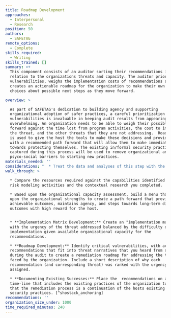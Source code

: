 ```yaml
---
title: Roadmap Development
approaches:
  - Interpersonal
  - Research
position: 50
authors:
  - SAFETAG
remote_options:
  - Complete
skills_required:
  - Writing
skills_trained: []
summary: >+
  This component consists of an auditor sorting their recommendations in
  relation to the organizations threats and capacity. The auditor prioritizes
  vulnerabilities, weighs the implementation costs of recommendations and then
  creates an actionable roadmap for the organization to make their own informed
  choices about possible next steps as they move forward. 

overview: >

  As part of SAFETAG's dedication to building agency and supporting
  organizational adoption of safer practices, a careful prioritization of
  vulnerabilities is invaluable in keeping audit results from appearing
  overwhelming. An organization needs to be able to weigh their possible paths
  forward against the time lost from program activities, the cost to implement
  the threat, and the other threats that they are not addressing.  Roadmapping
  is used to give the host the tools to make these decisions and provide them
  with a recommended path forward that will allow them to make immediate gains
  towards protecting themselves. The existing in/formal security practices
  captured during this process will be used to remove organizational and
  psyco-social barriers to starting new practices.
materials_needed: ''
considerations: "  * Treat the data and analyses of this step with the utmost security.\n  * The roadmap may be shared with local IT support, digital security trainers, possible funders, or other consultants in part, or in full. Consider the content in light of this.\n    * Individual vulnerabilities should be able to be read, and acted upon, independently from the rest of the report so that the organization can easily provide only the required information for follow up work.\n\t* The overall posture and risk/ranking profile components should be able to be read independent from the risk model and be free of any specific vulnerabilities to allow the organization to easily provide trusted invested parties with an overview of the results/need without exposing any specific vulnerabilities.\n  * Use VPNs or Tor to search if conducting the search from a country that is highly competitive with the organization’s country, or is known to surveil.\n"
walk_through: >

  * Compare the resources required against the capabilities identified in the
  risk modeling activities and the contextual research you completed.

  * Based upon the organizational capacity assessment, build a menu that builds
  upon the organizational strengths to create a path forward that provides
  achievable outcomes, maintains agency, and steps towards long-term difficult
  outcomes with high reward for the host.


  * **Implementation Matrix Development:** Create an "implementation matrix."
  with the urgency of the threat addressed balanced by the difficulty of
  implementation given available organizational capacity for the
  recommendations.

  * **Roadmap Development:** Identify critical vulnerabilities, with achievable
  recommendations that fit into threat narratives that you heard from staff
  during the audit to create a remediation roadmap for addressing the threats
  faced by the organization. Include a short description of why each
  recommendation (and corresponding threat) was ranked with the urgency it was
  assigned.

  * **Documenting Existing Successes:** Place the  recommendations on a
  time-line that includes the existing practices of the organization to show
  that the remediation process is a continuation of the hosts existing in/formal
  security practices. [^shostack_anchoring]
recommendations: ''
organization_size_under: 1000
time_required_minutes: 240
---
```


